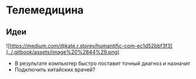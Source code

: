# Телемедицина

## Идеи

![https://medium.com/@kate.r.storey/humantific-com-ec1d52bbf3f3](../.gitbook/assets/image%20%2844%29.png)

* В результате компьютер быстро поставит точный диагноз и назначит
* Подключить китайских врачей?

